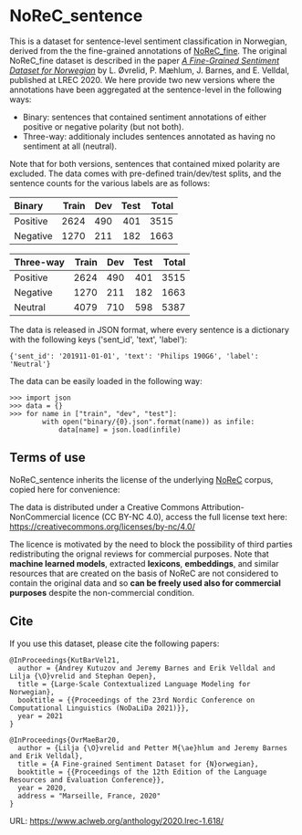 # NoReC_sentence

This is a dataset for sentence-level sentiment classification in Norwegian, derived from the the fine-grained annotations of [NoReC_fine](https://github.com/ltgoslo/norec_fine). The original NoReC_fine dataset is described in the paper [_A Fine-Grained Sentiment Dataset for Norwegian_](https://www.aclweb.org/anthology/2020.lrec-1.618) by L. Øvrelid, P. Mæhlum, J. Barnes, and E. Velldal, published at LREC 2020. We here provide two new versions where the annotations have been aggregated at the sentence-level in the following ways:

* Binary: sentences that contained sentiment annotations of either positive or negative polarity (but not both).
* Three-way: additionaly includes sentences annotated as having no sentiment at all (neutral).

Note that for both versions, sentences that contained mixed polarity are excluded. The data comes with pre-defined train/dev/test splits, and the sentence counts for the various labels are as follows:

| Binary            | Train  | Dev    | Test     |  Total  |
| :--------         |-------:|-------:|-------:  |-------: |
| Positive          |   2624 |   490  |   401    |   3515  |
| Negative          |  1270  |   211  |    182   |   1663  |

| Three-way         | Train  | Dev    | Test     |  Total  |
| :--------         |-------:|-------:|-------:  |-------: |
| Positive          |   2624 |   490  |   401    |   3515  |
| Negative          |  1270  |   211  |    182   |   1663  |
| Neutral           |  4079  |   710  |    598   |   5387  |

The data is released in JSON format, where every sentence is a dictionary with the following keys ('sent_id', 'text', 'label'):

```
{'sent_id': '201911-01-01', 'text': 'Philips 190G6', 'label': 'Neutral'}
```

The data can be easily loaded in the following way:

```
>>> import json
>>> data = {}
>>> for name in ["train", "dev", "test"]:
        with open("binary/{0}.json".format(name)) as infile:
            data[name] = json.load(infile)
```

## Terms of use
NoReC_sentence inherits the license of the underlying [NoReC](https://github.com/ltgoslo/norec) corpus, copied here for convenience:

The data is distributed under a Creative Commons Attribution-NonCommercial licence (CC BY-NC 4.0), access the full license text here: https://creativecommons.org/licenses/by-nc/4.0/

The licence is motivated by the need to block the possibility of third parties redistributing the orignal reviews for commercial purposes. Note that **machine learned models**, extracted **lexicons**, **embeddings**, and similar resources that are created on the basis of NoReC are not considered to contain the original data and so **can be freely used also for commercial purposes** despite the non-commercial condition.

## Cite
If you use this dataset, please cite the following papers:

```
@InProceedings{KutBarVel21,
  author = {Andrey Kutuzov and Jeremy Barnes and Erik Velldal and Lilja {\O}vrelid and Stephan Oepen}, 
  title = {Large-Scale Contextualized Language Modeling for Norwegian},
  booktitle = {{Proceedings of the 23rd Nordic Conference on Computational Linguistics (NoDaLiDa 2021)}},
  year = 2021
}

@InProceedings{OvrMaeBar20,
  author = {Lilja {\O}vrelid and Petter M{\ae}hlum and Jeremy Barnes and Erik Velldal},
  title = {A Fine-grained Sentiment Dataset for {N}orwegian},
  booktitle = {{Proceedings of the 12th Edition of the Language Resources and Evaluation Conference}},
  year = 2020,
  address = "Marseille, France, 2020"
}
```
URL: https://www.aclweb.org/anthology/2020.lrec-1.618/
